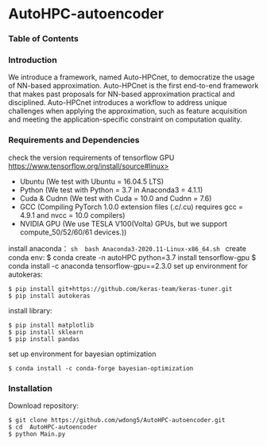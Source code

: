 # AutoHPC-autoencoder
### Table of Contents
<!--1. [Introduction](#introduction)
1. [Requirements and Dependencies](#requirements-and-dependencies)
1. [Installation](#installation)
1. [Training Dataset](#training-dataset)
1. [Citation](#citation)
1. [Testing Pre-trained Models](#testing-pre-trained-models)
1. [Downloading Results](#downloading-results)
1. [Slow-motion Generation](#slow-motion-generation)
1. [Training New Models](#training-new-models)
1. [Google Colab Demo](#google-colab-demo)-->

### Introduction
We introduce a framework, named Auto-HPCnet, to democratize the usage of NN-based approximation. Auto-HPCnet is the first end-to-end framework that makes past proposals for NN-based approximation practical and disciplined. Auto-HPCnet introduces a workflow to address unique challenges when applying the approximation, such as feature acquisition and meeting the application-specific constraint on computation quality.
<!--We propose the **Smart**-**P**ower **G**rid **sim**ulation (**Smart-PGsim**): Using Neural Network to AccelerateAC-OPF Power Grid Simulation.
Smart-PGsim generates **multitask-learning (MTL)** neural network (NN) models to predict the initial values of variables critical to the problem convergence. MTL models allow information sharing when predicting multiple dependent variables while including customized layers to predict individual variables. We show that, to achieve the required accuracy, it is paramount to embed **domain-specific constraints** derived from the specific power-grid components in the MTL model.  Smart-PGsim then employs the predicted initial values as a high-quality initial condition for the power-grid numerical solver (warm start), resulting in both higher performance compared to state-of-the-art solutions.-->

### Requirements and Dependencies
check the version requirements of tensorflow GPU https://www.tensorflow.org/install/source#linux>
- Ubuntu (We test with Ubuntu = 16.04.5 LTS)
- Python (We test with Python = 3.7 in Anaconda3 = 4.1.1)
- Cuda & Cudnn (We test with Cuda = 10.0 and Cudnn = 7.6)
- GCC (Compiling PyTorch 1.0.0 extension files (.c/.cu) requires gcc = 4.9.1 and nvcc = 10.0 compilers)
- NVIDIA GPU (We use TESLA V100(Volta) GPUs, but we support compute_50/52/60/61 devices.))

install anaconda：
    ```sh 
    bash Anaconda3-2020.11-Linux-x86_64.sh
    ```
create conda env:
    $ conda create -n autoHPC python=3.7
install tensorflow-gpu
    $ conda install -c anaconda tensorflow-gpu==2.3.0
set up environment for autokeras:

    $ pip install git+https://github.com/keras-team/keras-tuner.git
    $ pip install autokeras
install library:

    $ pip install matplotlib
    $ pip install sklearn
    $ pip install pandas
set up environment for bayesian optimization

    $ conda install -c conda-forge bayesian-optimization

### Installation
Download repository:

    $ git clone https://github.com/wdong5/AutoHPC-autoencoder.git
    $ cd  AutoHPC-autoencoder
    $ python Main.py

